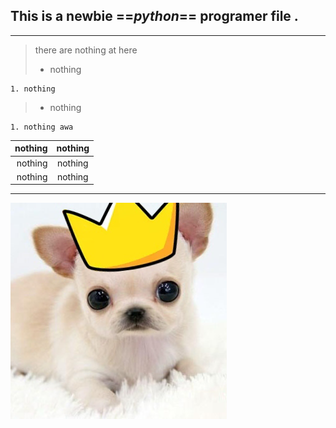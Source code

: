 ## This is a newbie ==***python***== programer file .  

---

>there are nothing at here
>* nothing

    1. nothing
>- nothing

    1. nothing awa

| nothing | nothing |
|--------:|:-------:|
| nothing | nothing | 
| nothing | nothing |

***

![Milktea](chihuahua.png)
